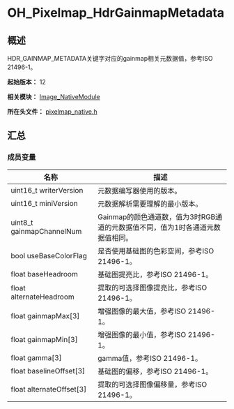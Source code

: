 # OH_Pixelmap_HdrGainmapMetadata

## 概述

HDR_GAINMAP_METADATA关键字对应的gainmap相关元数据值，参考ISO 21496-1。

**起始版本：** 12

**相关模块：** [Image_NativeModule](capi-image-nativemodule.md)

**所在头文件：** [pixelmap_native.h](capi-pixelmap-native-h.md)

## 汇总

### 成员变量

| 名称 | 描述 |
| -- | -- |
| uint16_t writerVersion | 元数据编写器使用的版本。 |
| uint16_t miniVersion | 元数据解析需要理解的最小版本。 |
| uint8_t gainmapChannelNum | Gainmap的颜色通道数，值为3时RGB通道的元数据值不同，值为1时各通道元数据值相同。 |
| bool useBaseColorFlag | 是否使用基础图的色彩空间，参考ISO 21496-1。 |
| float baseHeadroom | 基础图提亮比，参考ISO 21496-1。 |
| float alternateHeadroom | 提取的可选择图像提亮比，参考ISO 21496-1。 |
| float gainmapMax[3] | 增强图像的最大值，参考ISO 21496-1。 |
| float gainmapMin[3] | 增强图像的最小值，参考ISO 21496-1。 |
| float gamma[3] | gamma值，参考ISO 21496-1。 |
| float baselineOffset[3] | 基础图的偏移，参考ISO 21496-1。 |
| float alternateOffset[3] | 提取的可选择图像偏移量，参考ISO 21496-1。 |


